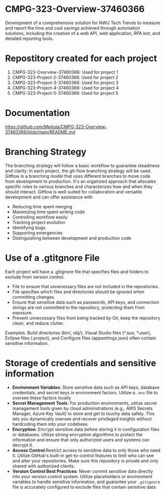 # CMPG-323-Overview-37460366
Development of a comprehensive solution for NWU Tech Trends to measure and report the time and cost savings achieved through automation solutions, including the creation of a web API, web application, RPA bot, and detailed reporting tools.
# Repostitory created for each project 
1. CMPG-323-Overview-37460366: Used for project 1
2. CMPG-323-Project-2-37460366: Used for project 2
3. CMPG-323-Project-3-37460366: Used for project 3
4. CMPG-323-Project-4-37460366: Used for project 4
5. CMPG-323-Project-5-37460366: Used for project 5
# Documentation
https://github.com/Mpitula/CMPG-323-Overview-37460366/blob/main/README.md
# Branching Strategy
The branching strategy will follow a basic workflow to guarantee steadiness and clarity:
In each project, the git-flow branching strategy will be used. Gitflow is a branching model that uses different branches to move code from development to production. It's an organized approach that allocates specific roles to various branches and characterizes how and when they should interact. Gitflow is well-suited for collaboration and versatile development and can offer assistance with
+ Reducing time spent merging
+ Maximizing time spent writing code
+ Controlling workflow easily
+ Tracking project evolution
+ Identifying bugs
+ Supporting emergencies
+ Distinguishing between development and production code
# Use of a .gtitgnore File
Each project will have a .gitignore file that specifies files and folders to exclude from version control.
+ File to ensure that unnecessary files are not included in the repositories.
+ File specifies which files and directories should be ignored when committing changes.
+ Ensure that sensitive data such as passwords, API keys, and connection strings are not committed to the repository, protecting them from exposure.
+ Prevent unnecessary files from being tracked by Git, keep the repository clean, and reduce clutter.

Examples:
Build directories (bin/, obj/), Visual Studio files (*.suo, *.user), Eclipse files (.project), and Configure files (appsettings.json) often contain sensitive information.
# Storage of credentials and sensitive information 
+ **Environment Variables**: Store sensitive data such as API keys, database credentials, and secret keys in environment factors. Utilize a `.env` file to oversee these factors locally
+ **Secret Management Tools**: For production environments, utilize secret management tools given by cloud administrations (e.g., AWS Secrets Manager, Azure Key Vault) to store and get to touchy data safely. This lets you dynamically oversee and recover privileged insights without hardcoding them into your codebase.
+ **Encryption**: Encrypt sensitive data before storing it in configuration files or databases. Utilize strong encryption algorithms to protect the information and ensure that only authorized users and systems can decrypt it.
+ **Access Control**:Restrict access to sensitive data to only those who need it. Utilize GitHub's built-in get-to-control features to limit who can see and alter your repositories. Make sure this repository is private and only shared with authorized clients.
+ **Version Control Best Practices**: Never commit sensitive data directly into your version control system. Utilize placeholders or environment variables to handle sensitive information, and guarantee your `.gitignore` file is accurately configured to exclude files that contain sensitive data.


